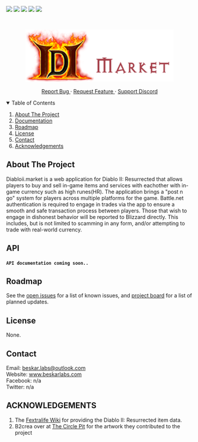<!-- PROJECT SHIELDS -->
<!--
*** I'm using markdown "reference style" links for readability.
*** Reference links are enclosed in brackets [ ] instead of parentheses ( ).
*** See the bottom of this document for the declaration of the reference variables
*** for contributors-url, forks-url, etc. This is an optional, concise syntax you may use.
*** https://www.markdownguide.org/basic-syntax/#reference-style-links
-->
[![][readme-shield]][readme-url]
![][version-shield]
![][contributors-shield]
![][issues-shield]
![][keywords-shield]



<!-- PROJECT LOGO -->
<br />
<p align="center">
  <a href="#">
    <img src="https://github.com/ALCHElVlY/d2r-market/blob/main/src/frontend/public/assets/logos/D2R-Market-Logo-03.png"
         alt="Logo" width="400" height="140">
  </a>

  <p align="center">
    <a href="https://github.com/ALCHElVlY/diablo-market-public/issues/new?assignees=&labels=&template=bug_report.md&title=" target="_blank">
      Report Bug
    </a>
    ·
    <a href="https://github.com/ALCHElVlY/diablo-market-public/issues/new?assignees=&labels=&template=feature_request.md&title=" target="_blank">
      Request Feature
    </a>
    ·
    <a href="https://discord.gg/WqunCan">Support Discord</a>
  </p>
</p>

<!-- TABLE OF CONTENTS -->
<details open="open">
  <summary>Table of Contents</summary>
  <ol>
    <li>
      <a href="#about-the-project">About The Project</a>
    </li>
    <li><a href="#docs">Documentation</a></li>
    <li><a href="#roadmap">Roadmap</a></li>
    <li><a href="#license">License</a></li>
    <li><a href="#contact">Contact</a></li>
    <li><a href="#acknowledgements">Acknowledgements</a></li>
  </ol>
</details>

<!-- ABOUT THE PROJECT -->
## About The Project

<!-- [![Product Name Screen Shot][product-screenshot]](https://example.com) -->

<p>
   Diabloii.market is a web application for Diablo II: Resurrected that allows players to buy and sell in-game items and services with eachother with in-game currency such as high runes(HR).
   The application brings a "post n go" system for players across multiple platforms for the game.
   Battle.net authentication is required to engage in trades via the app to ensure a smooth and safe transaction process between players.
   Those that wish to engage in dishonest behavior will be reported to Blizzard directly. This includes, but is not limited to scamming in any form, and/or attempting to trade with real-world currency.
</p>


<!-- API Documentation -->
## API

<code>__API documentation coming soon..__</code>

<!-- ROADMAP   [project board](https://github.com/users/ALCHElVlY/projects/3)-->
## Roadmap

See the [open issues](https://github.com/ALCHElVlY/diablo-market-public/issues) for a list of known issues, and <a href="https://github.com/users/ALCHElVlY/projects/3" target="_blank">project board</a> for a list of planned updates.

<!-- LICENSE -->
## License

None.

<!-- CONTACT -->
## Contact

Email: beskar.labs@outlook.com<br>
Website: www.beskarlabs.com<br>
Facebook: n/a<br>
Twitter: n/a

<!-- ACKNOWLEDGEMENTS -->
## ACKNOWLEDGEMENTS

<ol>
  <li>
    The <a href='https://diablo2.wiki.fextralife.com' target='_blank'>Fextralife Wiki</a> for providing the Diablo II: Resurrected item data.
  </li>
  <li>
    B2crea over at <a href='http://www.thecirclepit.com/' target='_blank'>The Circle Pit</a> for the artwork they contributed to the project
  </li>
</ol>

<!-- MARKDOWN LINKS & IMAGES -->
<!-- https://www.markdownguide.org/basic-syntax/#reference-style-links -->
[readme-shield]: https://img.shields.io/badge/readme%20style-standard-blue.svg?style=for-the-badge
[readme-url]: https://github.com/ALCHElVlY/d2r-market#readme
[version-shield]: https://img.shields.io/github/package-json/version/ALCHElVlY/diablo-market-public?color=blue&style=for-the-badge
[issues-shield]: https://img.shields.io/github/issues/ALCHElVlY/diablo-market-public?color=blue&style=for-the-badge
[contributors-shield]: https://img.shields.io/github/contributors/ALCHElVlY/diablo-market-public?color=blue&style=for-the-badge
[keywords-shield]: https://img.shields.io/github/package-json/keywords/ALCHElVlY/diablo-market-public?color=blue&style=for-the-badge

